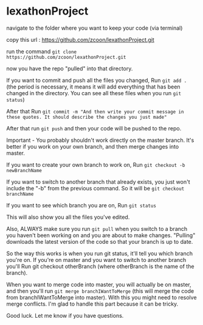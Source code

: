 # lexathonProject
navigate to the folder where you want to keep your code (via terminal)

copy this url : https://github.com/zcoon/lexathonProject.git

run the command `git clone https://github.com/zcoon/lexathonProject.git`

now you have the repo "pulled" into that directory.

If you want to commit and push all the files you changed,
Run `git add .` (the period is necessary, it means it will add everything that has been changed in the directory. You can see all these files when you run `git status`)

After that Run `git commit -m "And then write your commit message in these quotes. It should describe the changes you just made" `

After that run `git push` and then your code will be pushed to the repo. 

Important - You probably shouldn't work directly on the master branch. It's better if you work on your own branch, and then merge changes into master. 

If you want to create your own branch to work on,
Run `git checkout -b newBranchName`

If you want to switch to another branch that already exists, you just won't include the "-b" from the previous command. So it will be `git checkout branchName`

If you want to see which branch you are on,
Run `git status`

This will also show you all the files you've edited.

Also, ALWAYS make sure you run `git pull` when you switch to a branch you haven't been working on and you are about to make changes. "Pulling" downloads the latest version of the code so that your branch is up to date.

So the way this works is when you run git status, it'll tell you which branch you're on. If you're on master and you want to switch to another branch you'll Run git checkout otherBranch (where otherBranch is the name of the branch).

When you want to merge code into master, you will actually be on master, and then you'll run `git merge branchIWantToMerge` (this will merge the code from branchIWantToMerge into master). With this you might need to resolve merge conflicts. I'm glad to handle this part because it can be tricky.

Good luck. Let me know if you have questions.

